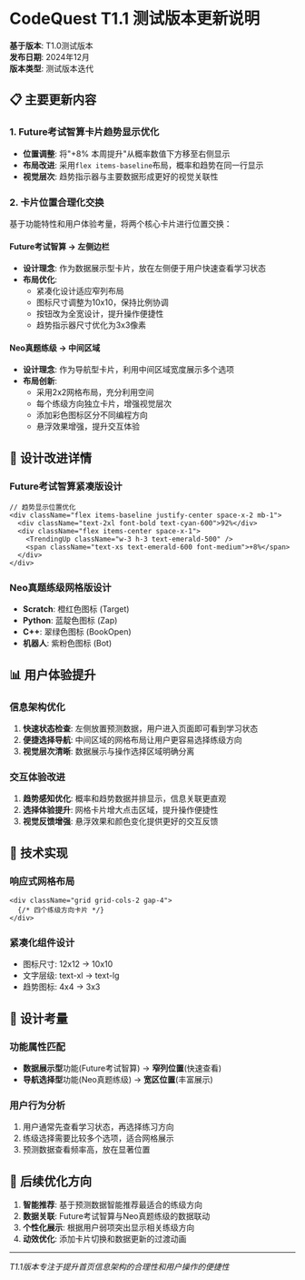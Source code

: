 # CodeQuest T1.1 测试版本更新说明

**基于版本**: T1.0测试版本  
**发布日期**: 2024年12月  
**版本类型**: 测试版本迭代

## 📋 主要更新内容

### 1. Future考试智算卡片趋势显示优化
- **位置调整**: 将"+8% 本周提升"从概率数值下方移至右侧显示
- **布局改进**: 采用`flex items-baseline`布局，概率和趋势在同一行显示
- **视觉层次**: 趋势指示器与主要数据形成更好的视觉关联性

### 2. 卡片位置合理化交换
基于功能特性和用户体验考量，将两个核心卡片进行位置交换：

#### Future考试智算 → 左侧边栏
- **设计理念**: 作为数据展示型卡片，放在左侧便于用户快速查看学习状态
- **布局优化**: 
  - 紧凑化设计适应窄列布局
  - 图标尺寸调整为10x10，保持比例协调
  - 按钮改为全宽设计，提升操作便捷性
  - 趋势指示器尺寸优化为3x3像素

#### Neo真题练级 → 中间区域
- **设计理念**: 作为导航型卡片，利用中间区域宽度展示多个选项
- **布局创新**: 
  - 采用2x2网格布局，充分利用空间
  - 每个练级方向独立卡片，增强视觉层次
  - 添加彩色图标区分不同编程方向
  - 悬浮效果增强，提升交互体验

## 🎨 设计改进详情

### Future考试智算紧凑版设计
```tsx
// 趋势显示位置优化
<div className="flex items-baseline justify-center space-x-2 mb-1">
  <div className="text-2xl font-bold text-cyan-600">92%</div>
  <div className="flex items-center space-x-1">
    <TrendingUp className="w-3 h-3 text-emerald-500" />
    <span className="text-xs text-emerald-600 font-medium">+8%</span>
  </div>
</div>
```

### Neo真题练级网格版设计
- **Scratch**: 橙红色图标 (Target)
- **Python**: 蓝靛色图标 (Zap) 
- **C++**: 翠绿色图标 (BookOpen)
- **机器人**: 紫粉色图标 (Bot)

## 📊 用户体验提升

### 信息架构优化
1. **快速状态检查**: 左侧放置预测数据，用户进入页面即可看到学习状态
2. **便捷选择导航**: 中间区域的网格布局让用户更容易选择练级方向
3. **视觉层次清晰**: 数据展示与操作选择区域明确分离

### 交互体验改进
1. **趋势感知优化**: 概率和趋势数据并排显示，信息关联更直观
2. **选择体验提升**: 网格卡片增大点击区域，提升操作便捷性
3. **视觉反馈增强**: 悬浮效果和颜色变化提供更好的交互反馈

## 🔧 技术实现

### 响应式网格布局
```tsx
<div className="grid grid-cols-2 gap-4">
  {/* 四个练级方向卡片 */}
</div>
```

### 紧凑化组件设计
- 图标尺寸: 12x12 → 10x10
- 文字层级: text-xl → text-lg  
- 趋势图标: 4x4 → 3x3

## 🎯 设计考量

### 功能属性匹配
- **数据展示型**功能(Future考试智算) → **窄列位置**(快速查看)
- **导航选择型**功能(Neo真题练级) → **宽区位置**(丰富展示)

### 用户行为分析
1. 用户通常先查看学习状态，再选择练习方向
2. 练级选择需要比较多个选项，适合网格展示
3. 预测数据查看频率高，放在显著位置

## 🔄 后续优化方向

1. **智能推荐**: 基于预测数据智能推荐最适合的练级方向
2. **数据关联**: Future考试智算与Neo真题练级的数据联动
3. **个性化展示**: 根据用户弱项突出显示相关练级方向
4. **动效优化**: 添加卡片切换和数据更新的过渡动画

---
*T1.1版本专注于提升首页信息架构的合理性和用户操作的便捷性*